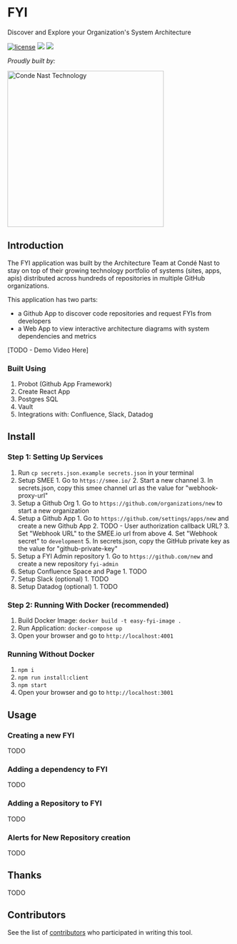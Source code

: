 # FYI

Discover and Explore your Organization's System Architecture

[![license](https://img.shields.io/badge/license-Apache%202.0-blue.svg?style=flat)](LICENSE) [![](http://fyi.conde.io/badge/easy-fyi)](http://fyi.conde.io/link/easy-fyi) [![](http://fyi.conde.io/badge/arch-bot)](http://fyi.conde.io/link/arch-bot)

_Proudly built by:_

<a href="https://technology.condenast.com"><img src="https://user-images.githubusercontent.com/1215971/35070721-3f136cdc-fbac-11e7-81b4-e3aa5cc70a17.png" title="Conde Nast Technology" width=350/></a>

## Introduction

The FYI application was built by the Architecture Team at Condé Nast to stay on top of their growing technology portfolio of systems (sites, apps, apis) distributed across hundreds of repositories in multiple GitHub organizations.

This application has two parts:

  - a Github App to discover code repositories and request FYIs from developers
  - a Web App to view interactive architecture diagrams with system dependencies and metrics

[TODO - Demo Video Here]

### Built Using

  1. Probot (Github App Framework)
  2. Create React App
  3. Postgres SQL
  4. Vault
  5. Integrations with: Confluence, Slack, Datadog

## Install

### Step 1: Setting Up Services

  1. Run `cp secrets.json.example secrets.json` in your terminal
  1. Setup SMEE
    1. Go to `https://smee.io/`
    2. Start a new channel
    3. In secrets.json, copy this smee channel url as the value for "webhook-proxy-url"
  2. Setup a Github Org
    1. Go to `https://github.com/organizations/new` to start a new organization
  3. Setup a Github App
    1. Go to `https://github.com/settings/apps/new` and create a new Github App
    2. TODO - User authorization callback URL?
    3. Set "Webhook URL" to the SMEE.io url from above
    4. Set "Webhook secret" to `development`
    5. In secrets.json, copy the GitHub private key as the value for "github-private-key"
  4. Setup a FYI Admin repository
    1. Go to `https://github.com/new` and create a new repository `fyi-admin`
  5. Setup Confluence Space and Page
    1. TODO
  6. Setup Slack (optional)
    1. TODO
  7. Setup Datadog (optional)
    1. TODO

### Step 2: Running With Docker (recommended)
  1. Build Docker Image: `docker build -t easy-fyi-image .`
  2. Run Application: `docker-compose up`
  3. Open your browser and go to `http://localhost:4001`

### Running Without Docker

  1. `npm i`
  2. `npm run install:client`
  3. `npm start`
  4. Open your browser and go to `http://localhost:3001`



## Usage

### Creating a new FYI
TODO

### Adding a dependency to FYI
TODO

### Adding a Repository to FYI
TODO

### Alerts for New Repository creation
TODO

## Thanks

TODO

## Contributors

See the list of [contributors](https://github.com/CondeNast/fyi/contributors) who participated in writing this tool.
